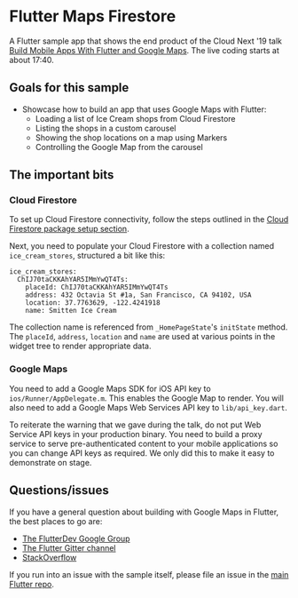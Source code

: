 # Flutter Maps Firestore

A Flutter sample app that shows the end product of the Cloud Next '19 talk 
[Build Mobile Apps With Flutter and Google Maps](https://www.youtube.com/watch?v=RpQLFAFqMlw).
The live coding starts at about 17:40.

## Goals for this sample

* Showcase how to build an app that uses Google Maps with Flutter:
    * Loading a list of Ice Cream shops from Cloud Firestore
    * Listing the shops in a custom carousel
    * Showing the shop locations on a map using Markers
    * Controlling the Google Map from the carousel

## The important bits

### Cloud Firestore

To set up Cloud Firestore connectivity, follow the steps outlined in the 
[Cloud Firestore package setup section](https://pub.dev/packages/cloud_firestore#setup).

Next, you need to populate your Cloud Firestore with a collection named `ice_cream_stores`,
structured a bit like this:

```
ice_cream_stores:
  ChIJ70taCKKAhYAR5IMmYwQT4Ts:
    placeId: ChIJ70taCKKAhYAR5IMmYwQT4Ts
    address: 432 Octavia St #1a, San Francisco, CA 94102, USA
    location: 37.7763629, -122.4241918
    name: Smitten Ice Cream
```

The collection name is referenced from `_HomePageState`'s `initState` method. The 
`placeId`, `address`, `location` and `name` are used at various points in the widget
tree to render appropriate data.

### Google Maps

You need to add a Google Maps SDK for iOS API key to `ios/Runner/AppDelegate.m`.
This enables the Google Map to render. You will also need to add a Google Maps 
Web Services API key to `lib/api_key.dart`.

To reiterate the warning that we gave during the talk, do not put Web Service API keys 
in your production binary. You need to build a proxy service to serve 
pre-authenticated content to your mobile applications so you can change API keys as 
required. We only did this to make it easy to demonstrate on stage.

## Questions/issues

If you have a general question about building with Google Maps in Flutter, the
best places to go are:

* [The FlutterDev Google Group](https://groups.google.com/forum/#!forum/flutter-dev)
* [The Flutter Gitter channel](https://gitter.im/flutter/flutter)
* [StackOverflow](https://stackoverflow.com/questions/tagged/flutter)

If you run into an issue with the sample itself, please file an issue
in the [main Flutter repo](https://github.com/flutter/flutter/issues).

